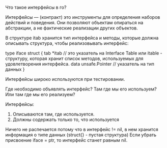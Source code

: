 Что такое интерфейсы в го?

Интерфейсы — (контракт) это инструменты для определения наборов действий и поведения. Они позволяют объектам опираться на абстракции, а не фактические реализации других объектов.

В структуре itab хранится тип интерфейса и методы, которые должна описывать структура, чтобы реализовывать интерфейс:

type iface struct {
  tab  *itab             // это указатель на Interface Table или itable - структуру, которая хранит список методов, используемых для удовлетворения интерфейса.
  data unsafe.Pointer    // указатель на тип данных
}

Интерфейсы широко используются при тестировании.

Где необходимо объявлять интерфейс? Там где мы его используем? Или там где мы его реализуем?

Интерфейсы:
1. Описываются там, где используется.
2. Должны содержать только то, что используется

Ничего не распечается потому что в интерфейс != nil, в нем хранится информация о типе данных (struct{} - пустая структура)
Если убрать присвоение iface = ptr, то интерфейс станет равным nil.
